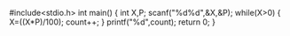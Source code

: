 #include<stdio.h>
int main()
{
int X,P;
scanf("%d%d",&X,&P);
while(X>0)
  {
    X=((X*P)/100);
    count++;
  }
printf("%d",count);
return 0;
}

  
  
  
